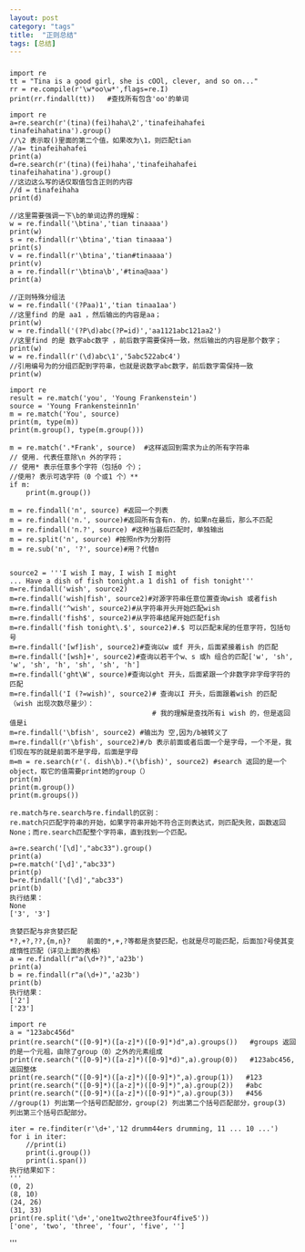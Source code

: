 ```yaml
---
layout: post
category: "tags"
title:  "正则总结"
tags: [总结]
---
```

### 


<pre><code>import re
tt = "Tina is a good girl, she is cOOl, clever, and so on..."
rr = re.compile(r'\w*oo\w*',flags=re.I)
print(rr.findall(tt))   #查找所有包含'oo'的单词</code></pre>

<pre><code>import re
a=re.search(r'(tina)(fei)haha\2','tinafeihahafei tinafeihahatina').group()
//\2 表示取()里面的第二个值，如果改为\1，则匹配tian
//a= tinafeihahafei
print(a)
d=re.search(r'(tina)(fei)haha','tinafeihahafei tinafeihahatina').group()
//这边这么写的话仅取值包含正则的内容
//d = tinafeihaha
print(d)

//这里需要强调一下\b的单词边界的理解：
w = re.findall('\btina','tian tinaaaa')
print(w)
s = re.findall(r'\btina','tian tinaaaa')
print(s)
v = re.findall(r'\btina','tian#tinaaaa')
print(v)
a = re.findall(r'\btina\b','#tina@aaa')
print(a)

//正则特殊分组法
w = re.findall('(?P<name>aa)1','tian tinaa1aa')
//这里find 的是 aa1 ，然后输出的内容是aa；
print(w)
w = re.findall('(?P<id>\d)abc(?P=id)','aa1121abc121aa2')
//这里find 的是 数字abc数字 ，前后数字需要保持一致，然后输出的内容是那个数字；
print(w)
w = re.findall(r'(\d)abc\1','5abc522abc4')
//引用编号为<number>的分组匹配到字符串，也就是说数字abc数字，前后数字需保持一致
print(w)</code></pre>

<pre><code>import re
result = re.match('you', 'Young Frankenstein')
source = 'Young Frankensteinn1n'
m = re.match('You', source)
print(m, type(m))
print(m.group(), type(m.group()))

m = re.match('.*Frank', source)  #这样返回到需求为止的所有字符串
// 使用. 代表任意除\n 外的字符；
// 使用* 表示任意多个字符（包括0 个）；
//使用? 表示可选字符（0 个或1 个）**
if m:
    print(m.group())

m = re.findall('n', source) #返回一个列表
m = re.findall('n.', source)#返回所有含有n. 的，如果n在最后，那么不匹配
m = re.findall('n.?', source) #这种当最后匹配时，单独输出
m = re.split('n', source) #按照n作为分割符
m = re.sub('n', '?', source)#用？代替n


source2 = '''I wish I may, I wish I might
... Have a dish of fish tonight.a 1 dish1 of fish tonight'''
m=re.findall('wish', source2)
m=re.findall('wish|fish', source2)#对源字符串任意位置查询wish 或者fish
m=re.findall('^wish', source2)#从字符串开头开始匹配wish
m=re.findall('fish$', source2)#从字符串结尾开始匹配fish
m=re.findall('fish tonight\.$', source2)#.$ 可以匹配末尾的任意字符，包括句号
m=re.findall('[wf]ish', source2)#查询以w 或f 开头，后面紧接着ish 的匹配
m=re.findall('[wsh]+', source2)#查询以若干个w、s 或h 组合的匹配['w', 'sh', 'w', 'sh', 'h', 'sh', 'sh', 'h']
m=re.findall('ght\W', source)#查询以ght 开头，后面紧跟一个非数字非字母字符的匹配
m=re.findall('I (?=wish)', source2)# 查询以I 开头，后面跟着wish 的匹配（wish 出现次数尽量少）：
                                   # 我的理解是查找所有i wish 的，但是返回值是i
m=re.findall('\bfish', source2) #输出为 空,因为/b被转义了
m=re.findall(r'\bfish', source2)#/b 表示前面或者后面一个是字母，一个不是，我们现在写的就是前面不是字母，后面是字母
m=m = re.search(r'(. dish\b).*(\bfish)', source2) #search 返回的是一个object，取它的值需要print她的group（）
print(m)
print(m.group())
print(m.groups())
</code></pre>

<pre><code>re.match与re.search与re.findall的区别：
re.match只匹配字符串的开始，如果字符串开始不符合正则表达式，则匹配失败，函数返回None；而re.search匹配整个字符串，直到找到一个匹配。

a=re.search('[\d]',"abc33").group()
print(a)
p=re.match('[\d]',"abc33")
print(p)
b=re.findall('[\d]',"abc33")
print(b)
执行结果：
None
['3', '3']

贪婪匹配与非贪婪匹配
*?,+?,??,{m,n}?    前面的*,+,?等都是贪婪匹配，也就是尽可能匹配，后面加?号使其变成惰性匹配（详见上面的表格）
a = re.findall(r"a(\d+?)",'a23b')
print(a)
b = re.findall(r"a(\d+)",'a23b')
print(b)
执行结果：
['2']
['23']
</code></pre>



<pre><code>import re
a = "123abc456d"
print(re.search("([0-9]*)([a-z]*)([0-9]*)d",a).groups())   #groups 返回的是一个元祖，由除了group（0）之外的元素组成
print(re.search("([0-9]*)([a-z]*)([0-9]*d)",a).group(0))   #123abc456,返回整体
print(re.search("([0-9]*)([a-z]*)([0-9]*)",a).group(1))   #123
print(re.search("([0-9]*)([a-z]*)([0-9]*)",a).group(2))   #abc
print(re.search("([0-9]*)([a-z]*)([0-9]*)",a).group(3))   #456
//group(1) 列出第一个括号匹配部分，group(2) 列出第二个括号匹配部分，group(3) 列出第三个括号匹配部分。

iter = re.finditer(r'\d+','12 drumm44ers drumming, 11 ... 10 ...')
for i in iter:
    //print(i)
    print(i.group())
    print(i.span())
执行结果如下：
'''
(0, 2)
(8, 10)
(24, 26)
(31, 33)
print(re.split('\d+','one1two2three3four4five5'))
['one', 'two', 'three', 'four', 'five', '']</code></pre>
'''










